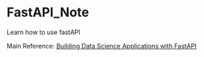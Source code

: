 # FastAPI_Note
Learn how to use fastAPI

Main Reference: [Building Data Science Applications with FastAPI](https://github.com/PacktPublishing/Building-Data-Science-Applications-with-FastAPI)

